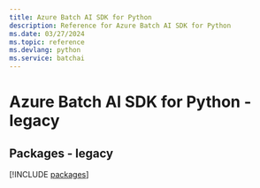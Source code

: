 ```yaml
---
title: Azure Batch AI SDK for Python
description: Reference for Azure Batch AI SDK for Python
ms.date: 03/27/2024
ms.topic: reference
ms.devlang: python
ms.service: batchai
---
```

# Azure Batch AI SDK for Python - legacy
## Packages - legacy
[!INCLUDE [packages](batch-ai-index.md)]